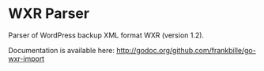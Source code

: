 WXR Parser
==========

Parser of WordPress backup XML format WXR (version 1.2).

Documentation is available here: http://godoc.org/github.com/frankbille/go-wxr-import
